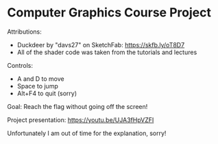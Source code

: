 # Computer Graphics Course Project
 
Attributions:
- Duckdeer by "davs27" on SketchFab: https://skfb.ly/oT8D7
- All of the shader code was taken from the tutorials and lectures

Controls:
- A and D to move
- Space to jump
- Alt+F4 to quit (sorry)

Goal: Reach the flag without going off the screen!

Project presentation: https://youtu.be/UJA3fHpVZFI

Unfortunately I am out of time for the explanation, sorry!
